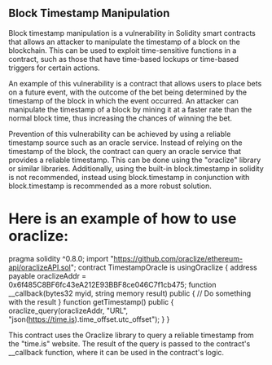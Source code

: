 ## Block Timestamp Manipulation

Block timestamp manipulation is a vulnerability in Solidity smart contracts that allows an attacker to manipulate the timestamp of a block on the blockchain. This can be used to exploit time-sensitive functions in a contract, such as those that have time-based lockups or time-based triggers for certain actions.

An example of this vulnerability is a contract that allows users to place bets on a future event, with the outcome of the bet being determined by the timestamp of the block in which the event occurred. An attacker can manipulate the timestamp of a block by mining it at a faster rate than the normal block time, thus increasing the chances of winning the bet.

Prevention of this vulnerability can be achieved by using a reliable timestamp source such as an oracle service. Instead of relying on the timestamp of the block, the contract can query an oracle service that provides a reliable timestamp. This can be done using the "oraclize" library or similar libraries. Additionally, using the built-in block.timestamp in solidity is not recommended, instead using block.timestamp in conjunction with block.timestamp is recommended as a more robust solution.

# Here is an example of how to use oraclize:

pragma solidity ^0.8.0;
import "https://github.com/oraclize/ethereum-api/oraclizeAPI.sol";
contract TimestampOracle is usingOraclize { 
    address payable oraclizeAddr = 0x6f485C8BF6fc43eA212E93BBF8ce046C7f1cb475;
    function __callback(bytes32 myid, string memory result) public { // Do something with the result }
    function getTimestamp() public {
    oraclize_query(oraclizeAddr, "URL", "json(https://time.is).time_offset.utc_offset");
    } }

This contract uses the Oraclize library to query a reliable timestamp from the "time.is" website. The result of the query is passed to the contract's __callback function, where it can be used in the contract's logic.
